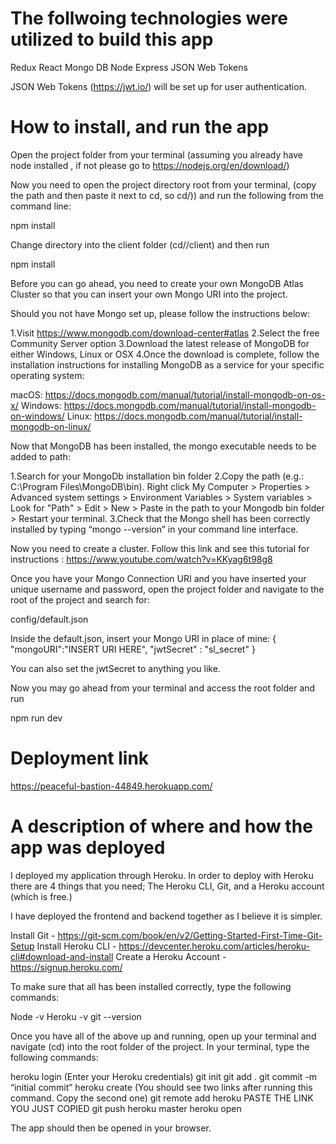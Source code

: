 # The follwoing technologies were utilized to build this app



Redux
React
Mongo DB
Node
Express
JSON Web Tokens


JSON Web Tokens (https://jwt.io/) will be set up for user authentication.

# How to install, and run the app

Open the project folder from your terminal (assuming you already have node installed
, if not please go to https://nodejs.org/en/download/)

Now you need to open the project directory root from your terminal,
(copy the path and then paste it next to cd, so cd/<pasted folder path>))
and run the following from the command line:


npm install

Change directory into the client folder 
(cd/<root folder>/client) and then run 

npm install

Before you can go ahead, you need to create your own MongoDB Atlas
Cluster so that you can insert your own Mongo URI into the project.

Should you not have Mongo set up, please follow the instructions below:

1.Visit https://www.mongodb.com/download-center#atlas
2.Select the free Community Server option
3.Download the latest release of MongoDB for either Windows, Linux or OSX
4.Once the download is complete, follow the installation instructions for installing
MongoDB as a service for your specific operating system:

 macOS:
 https://docs.mongodb.com/manual/tutorial/install-mongodb-on-os-x/
 Windows:
 https://docs.mongodb.com/manual/tutorial/install-mongodb-on-windows/
 Linux:
 https://docs.mongodb.com/manual/tutorial/install-mongodb-on-linux/

Now that MongoDB has been installed, the mongo executable needs to be added to path:

1.Search for your MongoDb installation bin folder 
2.Copy the path (e.g.: C:\Program Files\MongoDB\bin). Right click My Computer >
  Properties > Advanced system settings > Environment Variables > System
  variables > Look for "Path" > Edit > New > Paste in the path to your Mongodb
  bin folder > Restart your terminal. 
3.Check that the Mongo shell has been correctly installed by typing
  “mongo --version” in your command line interface.

Now you need to create a cluster. Follow this link and see this tutorial
for instructions : https://www.youtube.com/watch?v=KKyag6t98g8

Once you have your Mongo Connection URI and you have inserted your
unique username and password, open the project folder and navigate to the
root of the project and search for:

config/default.json

Inside the default.json, insert your Mongo URI in place of mine:
{
    "mongoURI":"INSERT URI HERE",
    "jwtSecret" : "sl_secret"
}

You can also set the jwtSecret to anything you like.

Now you may go ahead from your terminal and access the root folder and run 

npm run dev


# Deployment link

https://peaceful-bastion-44849.herokuapp.com/

# A description of where and how the app was deployed

I deployed my application through Heroku. In order to 
deploy with Heroku there are 4 things that you need;
The Heroku CLI, Git, and a Heroku account (which is free.)

I have deployed the frontend and backend together as I believe it
is simpler.

Install Git - https://git-scm.com/book/en/v2/Getting-Started-First-Time-Git-Setup
Install Heroku CLI - https://devcenter.heroku.com/articles/heroku-cli#download-and-install
Create a Heroku Account - https://signup.heroku.com/

To make sure that all has been installed correctly, type the following commands:

Node -v
Heroku -v
git --version

Once you have all of the above up and running, open up your terminal and navigate (cd) into
the root folder of the project. In your terminal, type the following commands:

heroku login (Enter your Heroku credentials)
git init
git add .
git commit -m “initial commit”
heroku create (You should see two links after running this command. Copy the second one)
git remote add heroku PASTE THE LINK YOU JUST COPIED
git push heroku master
heroku open

The app should then be opened in your browser.




